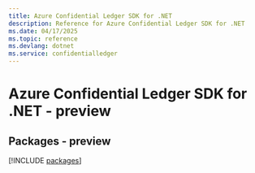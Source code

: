 ```yaml
---
title: Azure Confidential Ledger SDK for .NET
description: Reference for Azure Confidential Ledger SDK for .NET
ms.date: 04/17/2025
ms.topic: reference
ms.devlang: dotnet
ms.service: confidentialledger
---
```

# Azure Confidential Ledger SDK for .NET - preview
## Packages - preview
[!INCLUDE [packages](confidential-ledger-index.md)]